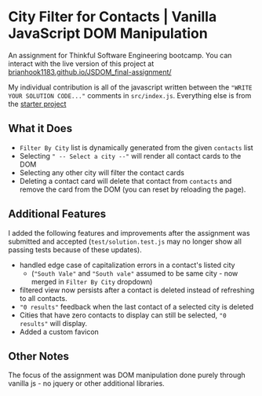# City Filter for Contacts | Vanilla JavaScript DOM Manipulation

An assignment for Thinkful Software Engineering bootcamp. You can interact with the live version of this project at [brianhook1183.github.io/JSDOM_final-assignment/](https://brianhook1183.github.io/JSDOM_final-assignment/)

My individual contribution is all of the javascript written between the `"WRITE YOUR SOLUTION CODE..."` comments in `src/index.js`. Everything else is from the [starter project](https://github.com/Thinkful-Ed/jsdom-assignment-solution)

## What it Does
+ `Filter By City` list is dynamically generated from the given `contacts` list
+ Selecting `" -- Select a city --"` will render all contact cards to the DOM
+ Selecting any other city will filter the contact cards
+ Deleting a contact card will delete that contact from `contacts` and remove the card from the DOM (you can reset by reloading the page).


## Additional Features
I added the following features and improvements after the assignment was submitted and accepted (`test/solution.test.js` may no longer show all passing tests because of these updates).
+ handled edge case of capitalization errors in a contact's listed city
   + (`"South Vale"` and `"South vale"` assumed to be same city - now merged in `Filter By City` dropdown)
+ filtered view now persists after a contact is deleted instead of refreshing to all contacts.
+ `"0 results"` feedback when the last contact of a selected city is deleted
+ Cities that have zero contacts to display can still be selected, `"0 results"` will display. 
+ Added a custom favicon

## Other Notes 

The focus of the assignment was DOM manipulation done purely through vanilla js - no jquery or other additional libraries.